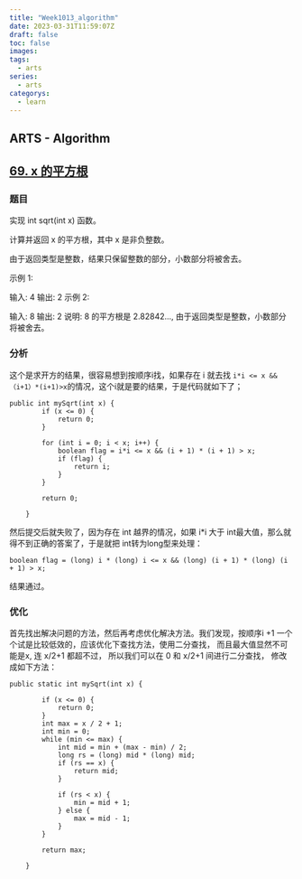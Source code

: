 ```yaml
---
title: "Week1013_algorithm"
date: 2023-03-31T11:59:07Z
draft: false 
toc: false
images:
tags:
  - arts 
series:
  - arts 
categorys:
  - learn 
---
```


## ARTS - Algorithm
## [69. x 的平方根](https://leetcode-cn.com/problems/sqrtx/description/)

### 题目


实现 int sqrt(int x) 函数。

计算并返回 x 的平方根，其中 x 是非负整数。

由于返回类型是整数，结果只保留整数的部分，小数部分将被舍去。

示例 1:

输入: 4
输出: 2
示例 2:

输入: 8
输出: 2
说明: 8 的平方根是 2.82842..., 
     由于返回类型是整数，小数部分将被舍去。


### 分析
这个是求开方的结果，很容易想到按顺序i找，如果存在 i 就去找 ```i*i <= x && （i+1）*(i+1)>x```的情况，这个i就是要的结果，于是代码就如下了；

```
public int mySqrt(int x) {
        if (x <= 0) {
            return 0;
        }

        for (int i = 0; i < x; i++) {
            boolean flag = i*i <= x && (i + 1) * (i + 1) > x;
            if (flag) {
                return i;
            }
        }

        return 0;

    }
```

然后提交后就失败了，因为存在 int 越界的情况，如果 i*i 大于 int最大值，那么就得不到正确的答案了，于是就把 int转为long型来处理：

```
boolean flag = (long) i * (long) i <= x && (long) (i + 1) * (long) (i + 1) > x;
```

结果通过。

### 优化
首先找出解决问题的方法，然后再考虑优化解决方法。我们发现，按顺序i +1 一个个试是比较低效的，应该优化下查找方法，使用二分查找， 而且最大值显然不可能是x, 连 x/2+1 都超不过，  所以我们可以在 0 和 x/2+1 间进行二分查找， 修改成如下方法：

```
public static int mySqrt(int x) {

        if (x <= 0) {
            return 0;
        }
        int max = x / 2 + 1;
        int min = 0;
        while (min <= max) {
            int mid = min + (max - min) / 2;
            long rs = (long) mid * (long) mid;
            if (rs == x) {
                return mid;
            }

            if (rs < x) {
                min = mid + 1;
            } else {
                max = mid - 1;
            }
        }

        return max;

    }

```
